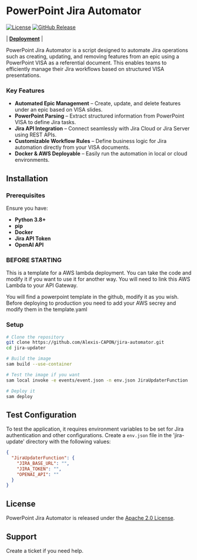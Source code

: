 <!--
SPDX-FileCopyrightText: Copyright (c) 2025. All rights reserved.
SPDX-License-Identifier: Apache-2.0

Licensed under the Apache License, Version 2.0 (the "License");
you may not use this file except in compliance with the License.
You may obtain a copy of the License at

http://www.apache.org/licenses/LICENSE-2.0

Unless required by applicable law or agreed to in writing, software
distributed under the License is distributed on an "AS IS" BASIS,
WITHOUT WARRANTIES OR CONDITIONS OF ANY KIND, either express or implied.
See the License for the specific language governing permissions and
limitations under the License.
-->

# PowerPoint Jira Automator

[![License](https://img.shields.io/badge/License-Apache_2.0-blue.svg)](https://opensource.org/licenses/Apache-2.0)
[![GitHub Release](https://img.shields.io/github/v/release/Alexis-CAPON/jira-automator)](https://github.com/Alexis-CAPON/jira-automator/releases/latest)

| **[Deployment](deploy/jira-automator/README.md)** |

PowerPoint Jira Automator is a script designed to automate Jira operations such as creating, updating, and removing features from an epic using a PowerPoint VISA as a referential document. This enables teams to efficiently manage their Jira workflows based on structured VISA presentations.

### Key Features

- **Automated Epic Management** – Create, update, and delete features under an epic based on VISA slides.
- **PowerPoint Parsing** – Extract structured information from PowerPoint VISA to define Jira tasks.
- **Jira API Integration** – Connect seamlessly with Jira Cloud or Jira Server using REST APIs.
- **Customizable Workflow Rules** – Define business logic for Jira automation directly from your VISA documents.
- **Docker & AWS Deployable** – Easily run the automation in local or cloud environments.

## Installation

### Prerequisites

Ensure you have:

- **Python 3.8+**
- **pip**
- **Docker**
- **Jira API Token**
- **OpenAI API**

### BEFORE STARTING

This is a template for a AWS lambda deployment. You can take the code and modify it if you want to use it for another way.
You will need to link this AWS Lambda to your API Gateway.

You will find a powerpoint template in the github, modify it as you wish.
Before deploying to production you need to add your AWS secrey and modify them in the template.yaml

### Setup

```bash
# Clone the repository
git clone https://github.com/Alexis-CAPON/jira-automator.git
cd jira-updater

# Build the image
sam build --use-container

# Test the image if you want
sam local invoke -e events/event.json -n env.json JiraUpdaterFunction

# Deploy it
sam deploy
```

## Test Configuration

To test the application, it requires environment variables to be set for Jira authentication and other configurations.
Create a `env.json` file in the 'jira-update' directory with the following values:

```json
{
  "JiraUpdaterFunction": {
    "JIRA_BASE_URL": "",
    "JIRA_TOKEN": "",
    "OPENAI_API": ""
  }
}
```

## License

PowerPoint Jira Automator is released under the [Apache 2.0 License](http://www.apache.org/licenses/LICENSE-2.0).

## Support

Create a ticket if you need help.
